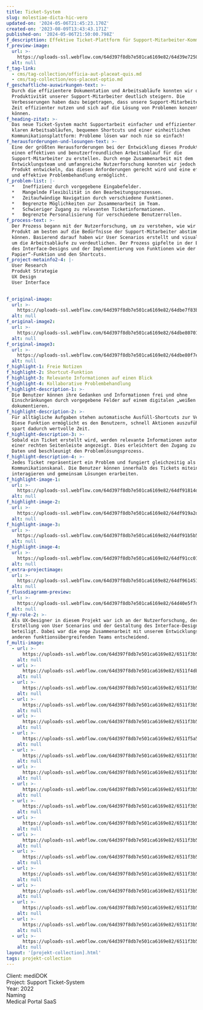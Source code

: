 ```yaml
---
title: Ticket-System
slug: molestiae-dicta-hic-vero
updated-on: '2024-05-06T21:45:23.170Z'
created-on: '2023-08-09T13:43:43.171Z'
published-on: '2024-05-06T21:50:00.798Z'
f_descripttion: Effektive Ticket-Plattform für Support-Mitarbeiter-Kommunikation
f_preview-image:
  url: >-
    https://uploads-ssl.webflow.com/64d397f8db7e501ca6169e82/64d39e72509464f0053dddaf_Gruppe%20maskieren%203162.jpg
  alt: null
f_tag-link:
  - cms/tag-collection/officia-aut-placeat-quis.md
  - cms/tag-collection/eos-placeat-optio.md
f_geschaftliche-auswirkungen-text: >-
  Durch die effizientere Dokumentation und Arbeitsabläufe konnten wir die
  Produktivität unserer Support-Mitarbeiter deutlich steigern. Die
  Verbesserungen haben dazu beigetragen, dass unsere Support-Mitarbeiter ihre
  Zeit effizienter nutzen und sich auf die Lösung von Problemen konzentrieren
  können.
f_heading-zitat: >-
  Das neue Ticket-System macht Supportarbeit einfacher und effizienter. Mit
  klaren Arbeitsabläufen, bequemen Shortcuts und einer einheitlichen
  Kommunikationsplattform: Probleme lösen war noch nie so einfach!
f_herausforderungen-und-losungen-text: >-
  Eine der größten Herausforderungen bei der Entwicklung dieses Produkts war es,
  einen effektiven und benutzerfreundlichen Arbeitsablauf für die
  Support-Mitarbeiter zu erstellen. Durch enge Zusammenarbeit mit dem
  Entwicklungsteam und umfangreiche Nutzerforschung konnten wir jedoch ein
  Produkt entwickeln, das diesen Anforderungen gerecht wird und eine effiziente
  und effektive Problembehandlung ermöglicht.
f_problem-list: |-
  *   Ineffizienz durch vorgegebene Eingabefelder.
  *   Mangelnde Flexibilität in den Bearbeitungsprozessen.
  *   Zeitaufwändige Navigation durch verschiedene Funktionen.
  *   Begrenzte Möglichkeiten zur Zusammenarbeit im Team.
  *   Schwieriger Zugang zu relevanten Ticketinformationen.
  *   Begrenzte Personalisierung für verschiedene Benutzerrollen.
f_process-text: >-
  Der Prozess begann mit der Nutzerforschung, um zu verstehen, wie wir das
  Produkt am besten auf die Bedürfnisse der Support-Mitarbeiter abstimmen
  können. Basierend darauf haben wir User Scenarios erstellt und visualisiert,
  um die Arbeitsabläufe zu verdeutlichen. Der Prozess gipfelte in der Erstellung
  des Interface-Designs und der Implementierung von Funktionen wie der „weißen
  Papier“-Funktion und den Shortcuts.
f_project-metainfo2-4: |-
  User Research  
  Produkt Strategie  
  UX Design  
  User Interface

  ‍
f_original-image:
  url: >-
    https://uploads-ssl.webflow.com/64d397f8db7e501ca6169e82/64dbe7f83ba8cf33c2fe7778_Gruppe%20maskieren%203115.webp
  alt: null
f_original-image2:
  url: >-
    https://uploads-ssl.webflow.com/64d397f8db7e501ca6169e82/64dbe80701347e25a6b93aa1_Zeichenfla%CC%88che%20%E2%80%93%2010.webp
  alt: null
f_original-image3:
  url: >-
    https://uploads-ssl.webflow.com/64d397f8db7e501ca6169e82/64dbe80f7e68e8f614e0c53c_Zeichenfla%CC%88che%20%E2%80%93%2019.webp
  alt: null
f_highlight-1: Freie Notizen
f_highlight-2: Shortcut-Funktion
f_highlight-3: Relevante Informationen auf einen Blick
f_highlight-4: Kollaborative Problembehandlung
f_highlight-description-1: >-
  Die Benutzer können ihre Gedanken und Informationen frei und ohne
  Einschränkungen durch vorgegebene Felder auf einem digitalen „weißen Papier“
  dokumentieren.
f_highlight-description-2: >-
  Für alltägliche Aufgaben stehen automatische Ausfüll-Shortcuts zur Verfügung.
  Diese Funktion ermöglicht es den Benutzern, schnell Aktionen auszuführen und
  spart dadurch wertvolle Zeit.
f_highlight-description-3: >-
  Sobald ein Ticket erstellt wird, werden relevante Informationen automatisch in
  einer rechten Seitenleiste angezeigt. Dies erleichtert den Zugang zu wichtigen
  Daten und beschleunigt den Problemlösungsprozess.
f_highlight-description-4: >-
  Jedes Ticket repräsentiert ein Problem und fungiert gleichzeitig als
  Kommunikationskanal. Die Benutzer können innerhalb des Tickets miteinander
  interagieren und gemeinsam Lösungen erarbeiten.
f_highlight-image-1:
  url: >-
    https://uploads-ssl.webflow.com/64d397f8db7e501ca6169e82/64df91814d5b749266b1d482_Zeichenfla%CC%88che%20%E2%80%93%2029.webp
  alt: null
f_highlight-image-2:
  url: >-
    https://uploads-ssl.webflow.com/64d397f8db7e501ca6169e82/64df919a2d43ee0011feeefb_Zeichenfla%CC%88che%20%E2%80%93%2030.webp
  alt: null
f_highlight-image-3:
  url: >-
    https://uploads-ssl.webflow.com/64d397f8db7e501ca6169e82/64df91b5b55c5866873ccf9c_Zeichenfla%CC%88che%20%E2%80%93%2032.webp
  alt: null
f_highlight-image-4:
  url: >-
    https://uploads-ssl.webflow.com/64d397f8db7e501ca6169e82/64df91cc010816f497bc2781_Zeichenfla%CC%88che%20%E2%80%93%2033.webp
  alt: null
f_extra-projectimage:
  url: >-
    https://uploads-ssl.webflow.com/64d397f8db7e501ca6169e82/64df9614511fe04faf192bf2_Gruppe%2012044.webp
  alt: null
f_flussdiagramm-preview:
  url: >-
    https://uploads-ssl.webflow.com/64d397f8db7e501ca6169e82/64d40e5f7dde2db77466a30c_Gruppe%20maskieren%203101.jpg
  alt: null
f_my-role-2: >-
  Als UX-Designer in diesem Projekt war ich an der Nutzerforschung, der
  Erstellung von User Scenarios und der Gestaltung des Interface-Designs
  beteiligt. Dabei war die enge Zusammenarbeit mit unserem Entwicklungsteam und
  anderen funktionsübergreifenden Teams entscheidend.
f_multi-image:
  - url: >-
      https://uploads-ssl.webflow.com/64d397f8db7e501ca6169e82/6511f3b5182456d5c54986c7_Gruppe%2012185.png
    alt: null
  - url: >-
      https://uploads-ssl.webflow.com/64d397f8db7e501ca6169e82/6511f4dbe750dbdc4b1f0211_Gruppe%20maskieren%203209.webp
    alt: null
  - url: >-
      https://uploads-ssl.webflow.com/64d397f8db7e501ca6169e82/6511f3b586d684ce527052b4_Gruppe%2012186.png
    alt: null
  - url: >-
      https://uploads-ssl.webflow.com/64d397f8db7e501ca6169e82/6511f3b5d422d1a89fe8be42_Gruppe%2012187.png
    alt: null
  - url: >-
      https://uploads-ssl.webflow.com/64d397f8db7e501ca6169e82/6511f3b586d684ce527052b7_Gruppe%2012188.png
    alt: null
  - url: >-
      https://uploads-ssl.webflow.com/64d397f8db7e501ca6169e82/6511f5a565aadee39ecf5d06_Gruppe%2012200.png
    alt: null
  - url: >-
      https://uploads-ssl.webflow.com/64d397f8db7e501ca6169e82/6511f3b574ccab185966af9e_Gruppe%2012190.png
    alt: null
  - url: >-
      https://uploads-ssl.webflow.com/64d397f8db7e501ca6169e82/6511f3b5bf0d4b2cffcba567_Gruppe%2012191.png
    alt: null
  - url: >-
      https://uploads-ssl.webflow.com/64d397f8db7e501ca6169e82/6511f3b5b21844faf32298d8_Gruppe%2012192.png
    alt: null
  - url: >-
      https://uploads-ssl.webflow.com/64d397f8db7e501ca6169e82/6511f3b5d24ce556c0b09333_Gruppe%2012193.png
    alt: null
  - url: >-
      https://uploads-ssl.webflow.com/64d397f8db7e501ca6169e82/6511f3b55d272ae48ae4ddc8_Gruppe%20maskieren%203207.webp
    alt: null
  - url: >-
      https://uploads-ssl.webflow.com/64d397f8db7e501ca6169e82/6511f3b5bbd74316747b0fea_Gruppe%2012196.png
    alt: null
  - url: >-
      https://uploads-ssl.webflow.com/64d397f8db7e501ca6169e82/6511f3b5226af115219366e4_Gruppe%2012195.png
    alt: null
  - url: >-
      https://uploads-ssl.webflow.com/64d397f8db7e501ca6169e82/6511f3b595667b25950ef708_Gruppe%2012194.png
    alt: null
  - url: >-
      https://uploads-ssl.webflow.com/64d397f8db7e501ca6169e82/6511f3b5e750dbdc4b1dafa2_Gruppe%2012197.png
    alt: null
  - url: >-
      https://uploads-ssl.webflow.com/64d397f8db7e501ca6169e82/6511f3b5a2656201d6af2e78_Gruppe%2012198.png
    alt: null
  - url: >-
      https://uploads-ssl.webflow.com/64d397f8db7e501ca6169e82/6511f3b5ffef93b16e00f393_Gruppe%20maskieren%203208.webp
    alt: null
  - url: >-
      https://uploads-ssl.webflow.com/64d397f8db7e501ca6169e82/6511f3b586d684ce5270529f_Gruppe%2012199.png
    alt: null
layout: '[projekt-collection].html'
tags: projekt-collection
---
```


Client: mediDOK  
Project: Support Ticket-System  
Year: 2022  
Naming  
Medical Portal SaaS

‍
